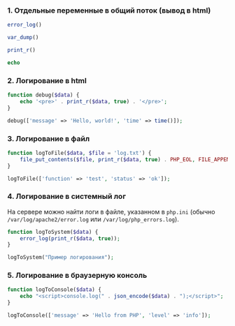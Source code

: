 ### 1. Отдельные переменные в общий поток (вывод в html)
```php
error_log()

var_dump()

print_r()

echo
```

### 2. Логирование в html
```php
function debug($data) {
    echo '<pre>' . print_r($data, true) . '</pre>';
}

debug(['message' => 'Hello, world!', 'time' => time()]);
```

### 3. Логирование в файл
```php
function logToFile($data, $file = 'log.txt') {
    file_put_contents($file, print_r($data, true) . PHP_EOL, FILE_APPEND);
}

logToFile(['function' => 'test', 'status' => 'ok']);
```

### 4. Логирование в системный лог
На сервере можно найти логи в файле, указанном в `php.ini` (обычно `/var/log/apache2/error.log` или `/var/log/php_errors.log`).

```php
function logToSystem($data) {
    error_log(print_r($data, true));
}

logToSystem("Пример логирования");
```

### 5. Логирование в браузерную консоль
```php
function logToConsole($data) {
    echo "<script>console.log(" . json_encode($data) . ");</script>";
}

logToConsole(['message' => 'Hello from PHP', 'level' => 'info']);
```